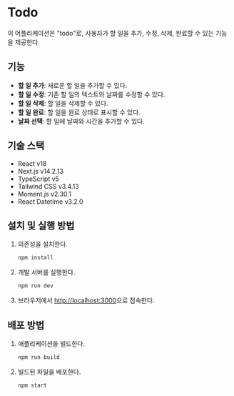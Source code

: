 # Todo

이 어플리케이션은 "todo"로, 사용자가 할 일을 추가, 수정, 삭제, 완료할 수 있는 기능을 제공한다.

## 기능

- **할 일 추가**: 새로운 할 일을 추가할 수 있다.
- **할 일 수정**: 기존 할 일의 텍스트와 날짜를 수정할 수 있다.
- **할 일 삭제**: 할 일을 삭제할 수 있다.
- **할 일 완료**: 할 일을 완료 상태로 표시할 수 있다.
- **날짜 선택**: 할 일에 날짜와 시간을 추가할 수 있다.

## 기술 스택

- React v18
- Next.js v14.2.13
- TypeScript v5
- Tailwind CSS v3.4.13
- Moment.js v2.30.1
- React Datetime v3.2.0

## 설치 및 실행 방법

1. 의존성을 설치한다.
    ```bash
    npm install
    ```

2. 개발 서버를 실행한다.
    ```bash
    npm run dev
    ```

3. 브라우저에서 [http://localhost:3000](http://localhost:3000)으로 접속한다.

## 배포 방법

1. 애플리케이션을 빌드한다.
    ```bash
    npm run build
    ```

2. 빌드된 파일을 배포한다.
    ```bash
    npm start
    ```
